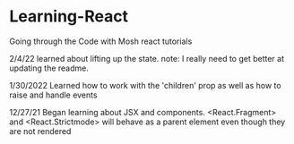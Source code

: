 # Learning-React

Going through the Code with Mosh react tutorials

2/4/22 learned about lifting up the state.  note: I really need to get better at updating the readme.

1/30/2022 Learned how to work with the 'children' prop as well as how to raise and handle events

12/27/21 Began learning about JSX and components.  <React.Fragment> and <React.Strictmode> will behave as a parent element even though they are not rendered
